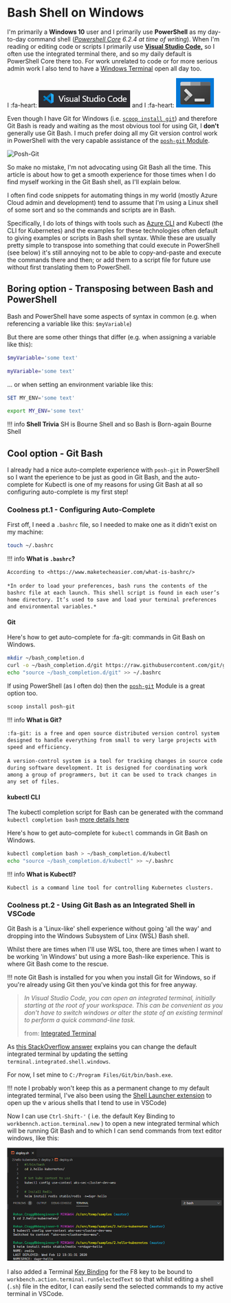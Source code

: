 # Bash Shell on Windows

I'm primarily a **Windows 10** user and I primarily use **PowerShell** as my day-to-day command shell (*[Powershell Core](https://github.com/powershell/powershell) 6.2.4 at time of writing*). When I'm reading or editing code or scripts I primarily use [**Visual Studio Code,**](https://code.visualstudio.com/) so I often use the integrated terminal there, and so my daily default is PowerShell Core there too. For work unrelated to code or for more serious admin work I also tend to have a [Windows Terminal](https://github.com/microsoft/terminal) open all day too.

I :fa-heart: ![Visual Studio Code logo](media/vscode-logo.png) and I :fa-heart: ![Windows Terminal](media/windows-terminal.png) 

Even though I have Git for Windows (i.e. [`scoop install git`](scoop.md)) and therefore Git Bash is ready and waiting as the most obvious tool for using Git, I **don't** generally use Git Bash. I much prefer doing all my Git version control work in PowerShell with the very capable assistance of the [`posh-git` Module](https://github.com/dahlbyk/posh-git).

![Posh-Git](https://github.com/dahlbyk/posh-git/wiki/images/PromptDefaultLong.png)

So make no mistake, I'm not advocating using Git Bash all the time. This article is about how to get a smooth experience for those times when I do find myself working in the Git Bash shell, as I'll explain below.

I often find code snippets for automating things in my world (mostly Azure Cloud admin and development) tend to assume that I'm using a Linux shell of some sort and so the commands and scripts are in Bash.

Specifically, I do lots of things with tools such as [Azure CLI](https://docs.microsoft.com/en-us/cli/azure/?view=azure-cli-latest) and Kubectl (the CLI for Kubernetes) and the examples for these technologies often default to giving examples or scripts in Bash shell syntax. While these are usually pretty simple to transpose into something that could execute in PowerShell (see below) it's still annoying not to be able to copy-and-paste and execute the commands there and then; or add them to a script file for future use without first translating them to PowerShell.

## Boring option - Transposing between Bash and PowerShell

Bash and PowerShell have some aspects of syntax in common (e.g. when referencing a variable like this: `$myVariable`)

But there are some other things that differ (e.g. when assigning a variable like this):

``` powershell tab="PowerShell"
$myVariable='some text'
```

``` bash tab="Bash"
myVariable='some text'
```

... or when setting an environment variable like this:

``` PowerShell tab="PowerShell"
SET MY_ENV='some text'
```

``` bash tab="Bash"
export MY_ENV='some text'
```

!!! info
    **Shell Trivia**
    SH is Bourne Shell and so Bash is Born-again Bourne Shell

## Cool option - Git Bash

I already had a nice auto-complete experience with `posh-git` in PowerShell so I want the eperience to be just as good in Git Bash, and the auto-complete for Kubectl is one of my reasons for using Git Bash at all so configuring auto-complete is my first step!

### Coolness pt.1 - Configuring Auto-Complete 

First off, I need a `.bashrc` file, so I needed to make one as it didn't exist on my machine:

```bash
touch ~/.bashrc
```

!!! info
    **What is `.bashrc`?**

    According to <https://www.maketecheasier.com/what-is-bashrc/>
    
    *In order to load your preferences, bash runs the contents of the bashrc file at each launch. This shell script is found in each user’s home directory. It’s used to save and load your terminal preferences and environmental variables.*

#### Git

Here's how to get auto-complete for :fa-git: commands in Git Bash on Windows.

```bash
mkdir ~/bash_completion.d   
curl -o ~/bash_completion.d/git https://raw.githubusercontent.com/git/git/master/contrib/completion/git-completion.bash
echo "source ~/bash_completion.d/git" >> ~/.bashrc
```

If using PowerShell (as I often do) then the [`posh-git`](https://github.com/dahlbyk/posh-git) Module is a great option too.
```powershell
scoop install posh-git
```

!!! info 
    **What is Git?**
    
    :fa-git: is a free and open source distributed version control system designed to handle everything from small to very large projects with speed and efficiency.
    
    A version-control system is a tool for tracking changes in source code during software development. It is designed for coordinating work among a group of programmers, but it can be used to track changes in any set of files.

#### kubectl CLI

The kubectl completion script for Bash can be generated with the command `kubectl completion bash` [more details here](https://kubernetes.io/docs/tasks/tools/install-kubectl/#optional-kubectl-configurations)

Here's how to get auto-complete for `kubectl` commands in Git Bash on Windows.

```bash
kubectl completion bash > ~/bash_completion.d/kubectl
echo "source ~/bash_completion.d/kubectl" >> ~/.bashrc
```

!!! info 
    **What is Kubectl?**
    
    Kubectl is a command line tool for controlling Kubernetes clusters.


### Coolness pt.2 - Using Git Bash as an Integrated Shell in VSCode

Git Bash is a 'Linux-like' shell experience without going 'all the way' and dropping into the Windows Subsystem of Linx (WSL) Bash shell.

Whilst there are times when I'll use WSL too, there are times when I want to be working 'in Windows' but using a more Bash-like experience. This is where Git Bash come to the rescue.

!!! note
    Git Bash is installed for you when you install Git for Windows, so if you're already using Git then you've kinda got this for free anyway.

> *In Visual Studio Code, you can open an integrated terminal, initially starting at the root of your workspace. This can be convenient as you don't have to switch windows or alter the state of an existing terminal to perform a quick command-line task.*
>
> from: [Integrated Terminal](https://code.visualstudio.com/docs/editor/integrated-terminal)

As [this StackOverflow answer](https://stackoverflow.com/a/40489824/5351) explains you can change the default integrated terminal by updating the setting `terminal.integrated.shell.windows`.

For now, I set mine to `C:/Program Files/Git/bin/bash.exe`.

!!! note
    I probably won't keep this as a permanent change to my default integrated terminal, I've also been using the [Shell Launcher extension](https://marketplace.visualstudio.com/items?itemName=Tyriar.shell-launcher) to open up the v arious shells that I tend to use in VSCode)

Now I can use `Ctrl-Shift-'` ( i.e. the default Key Binding to `workbennch.action.terminal.new` ) to open a new integrated terminal which will be running Git Bash and to which I can send commands from text editor windows, like this:

![Image](media/git-bash-vscode.png?raw=true)

I also added a Terminal [Key Binding](https://code.visualstudio.com/docs/getstarted/keybindings) for the F8 key to be bound to  `workbench.action.terminal.runSelectedText` so that whilst editing a shell (`.sh`) file in the editor, I can easily send the selected commands to my active terminal in VSCode.